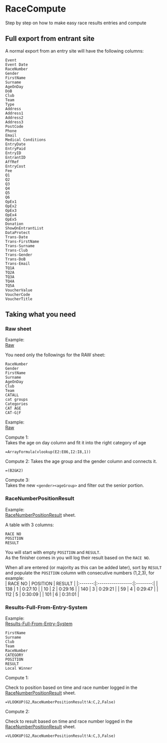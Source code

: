 # RaceCompute

Step by step on how to make easy race results entries and compute

## Full export from entrant site  

A normal export from an entry site will have the following columns:  
```
Event
Event Date
RaceNumber
Gender
FirstName
Surname
AgeOnDay
DoB
Club
Team
Type
Address
Address1
Address2
Address3
PostCode
Phone
Email
Medical Conditions
EntryDate
EntryPaid
EntryID
EntrantID
AffRef
EntryCost
Fee
Q1
Q2
Q3
Q4
Q5
Q6
OpEx1
OpEx2
OpEx3
OpEx4
OpEx5
Donation
ShowOnEntrantList
DataProtect
Trans-Date
Trans-FirstName
Trans-Surname
Trans-Club
Trans-Gender
Trans-DoB
Trans-Email
TQ1A
TQ2A
TQ3A
TQ4A
TQ5A
VoucherValue
VoucherCode
VoucherTitle
```


## Taking what you need

### Raw sheet 

Example:  
[Raw](https://docs.google.com/spreadsheets/d/1NWXwv5VSuLRH6ptMHkPPIhTXmVkEqkVxTKUloUXtz4E/edit#gid=681996296)

You need only the followings for the RAW sheet:  
```
RaceNumber
Gender
FirstName
Surname
AgeOnDay
Club
Team
CATALL
cat groups
Categories
CAT AGE
CAT-G|F
```  
Example:  
[Raw](https://docs.google.com/spreadsheets/d/1NWXwv5VSuLRH6ptMHkPPIhTXmVkEqkVxTKUloUXtz4E/edit#gid=681996296)

Compute 1:  
Takes the age on day column and fit it into the right category of age
```
=ArrayFormula(vlookup(E2:E86,I2:I8,1))
```  
Compute 2: 
Takes the age group and the gender column and connects it.  
```
=(B2&K2)
```  
Compute 3:  
Takes the new `<gender><ageGroup>` and filter out the senior portion. 



### RaceNumberPositionResult

Example:  
[RaceNumberPositionResult](https://docs.google.com/spreadsheets/d/1NWXwv5VSuLRH6ptMHkPPIhTXmVkEqkVxTKUloUXtz4E/edit#gid=1672809147) sheet.  

A table with 3 columns:  
```
RACE NO	
POSITION
RESULT
```

You will start with empty `POSITION` and `RESULT`.  
As the finisher comes in you will log their result based on the `RACE NO`.  

When all are entered (or majority as this can be added later), sort by `RESULT` and populate the `POSITION` column with consecutive numbers (1,2,3), for example:  
| RACE NO |      POSITION     |  RESULT  |
|:-------:|:-----------------:|:--------:|
|   138   |                 1 |  0:27:10 |
|    10   |                 2 |  0:29:16 |
|   140   |                 3 |  0:29:21 |
|    59   |                 4 |  0:29:47 |
|   112   |                 5 |  0:30:09 |
|   101   |                 6 |  0:31:01 |


### Results-Full-From-Entry-System

Example:  
[Results-Full-From-Entry-System](https://docs.google.com/spreadsheets/d/1NWXwv5VSuLRH6ptMHkPPIhTXmVkEqkVxTKUloUXtz4E/edit#gid=1703698175)

```
FirstName
Surname
Club
Team
RaceNumber
CATEGORY
POSITION
RESULT
Local Winner
```

Compute 1:  

Check to position based on time and race number logged in the [RaceNumberPositionResult](https://docs.google.com/spreadsheets/d/1NWXwv5VSuLRH6ptMHkPPIhTXmVkEqkVxTKUloUXtz4E/edit#gid=1672809147) sheet.  
```
=VLOOKUP(G2,RaceNumberPositionResult!A:C,2,False)
```

Compute 2:  

Check to result based on time and race number logged in the [RaceNumberPositionResult](https://docs.google.com/spreadsheets/d/1NWXwv5VSuLRH6ptMHkPPIhTXmVkEqkVxTKUloUXtz4E/edit#gid=1672809147) sheet.  

```
=VLOOKUP(G2,RaceNumberPositionResult!A:C,3,False)
```